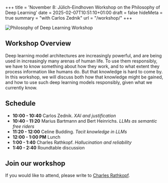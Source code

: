 +++
title = 'November 8: Jülich-Eindhoven Workshop on the Philosophy of Deep Learning'
date = 2025-02-07T10:51:10+01:00
draft = false
hideMeta = true
summary = "with Carlos Zednik"
url = "/workshop/"
+++


![Philosophy of Deep Learning Workshop](/eindhoven.jpg)


## Workshop Overview
Deep learning model architectures are increasingly powerful, and are being used in increasingly many arenas of human life. To use them responsibly, we have to know something about how they work, and to what extent they process information like humans do. But that knowledge is hard to come by. In this workshop, we will discuss both how that knowledge might be gained, and how to use such deep learning models responsibly, given what we currently know.
 

## Schedule

- **10:00 - 10:40** Carlos Zednik. *XAI and justification*
- **10:40 - 11:20** Marius Bartmann and Bert Heinrichs. *LLMs as semantic free riders*
- **11:20 - 12:00** Celine Budding. *Tacit knowledge in LLMs*
- **12:00 - 1:00 PM** Lunch
- **1:00 - 1:40** Charles Rathkopf. *Hallucination and reliability*
- **1:40 - 2:40** Roundtable discussion

## Join our workshop

If you would like to attend, please write to [Charles Rathkopf](mailto:c.rathkopf@fz-juelich.de).

